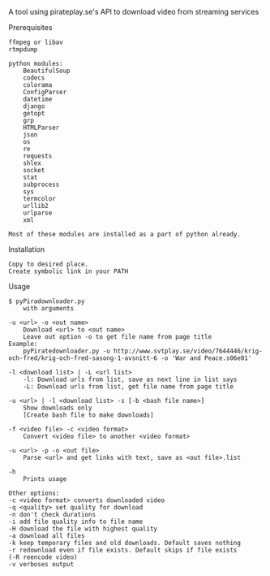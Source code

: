 A tool using pirateplay.se's API to download video from streaming services

Prerequisites

	ffmpeg or libav
	rtmpdump
	
	python modules:
		BeautifulSoup
		codecs
		colorama
		ConfigParser
		datetime
		django
		getopt
		grp
		HTMLParser
		json
		os
		re
		requests
		shlex
		socket
		stat
		subprocess
		sys
		termcolor
		urllib2
		urlparse
		xml
		
	Most of these modules are installed as a part of python already.

Installation

	Copy to desired place.
	Create symbolic link in your PATH

Usage

	$ pyPiradownloader.py
		with arguments
		
	-u <url> -o <out name>
		Download <url> to <out name>
	    Leave out option -o to get file name from page title
	Example:
	    pyPiratedownloader.py -u http://www.svtplay.se/video/7644446/krig-och-fred/krig-och-fred-sasong-1-avsnitt-6 -o 'War and Peace.s06e01'
	    
	-l <download list> | -L <url list>
		-l: Download urls from list, save as next line in list says
	    -L: Download urls from list, get file name from page title
	    
	-u <url> | -l <download list> -s [-b <bash file name>]
		Show downloads only
		[Create bash file to make downloads]
	     
	-f <video file> -c <video format>
		Convert <video file> to another <video format>
	            
	-u <url> -p -o <out file>
		Parse <url> and get links with text, save as <out file>.list
	            
	-h
		Prints usage
	        
	Other options:
	-c <video format> converts downloaded video
	-q <quality> set quality for download
	-n don't check durations
	-i add file quality info to file name
	-H download the file with highest quality
	-a download all files
	-k keep temporary files and old downloads. Default saves nothing
	-r redownload even if file exists. Default skips if file exists
	(-R reencode video)
	-v verboses output

	
